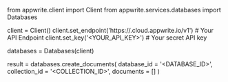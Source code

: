 from appwrite.client import Client
from appwrite.services.databases import Databases

client = Client()
client.set_endpoint('https://<REGION>.cloud.appwrite.io/v1') # Your API Endpoint
client.set_key('<YOUR_API_KEY>') # Your secret API key

databases = Databases(client)

result = databases.create_documents(
    database_id = '<DATABASE_ID>',
    collection_id = '<COLLECTION_ID>',
    documents = []
)

